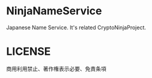# NinjaNameService
Japanese Name Service. It's related CryptoNinjaProject.

# LICENSE
商用利用禁止、著作権表示必要、免責条項

